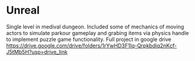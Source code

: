 # Unreal
Single level in medival dungeon. Included some of mechanics of moving actors to simulate parkour gameplay and grabing items via physics handle to implement puzzle game functionality.
Full project in google drive https://drive.google.com/drive/folders/1rYwHD3F1Iq-Qrpkbdiq2nKcf-J5tMb5H?usp=drive_link
